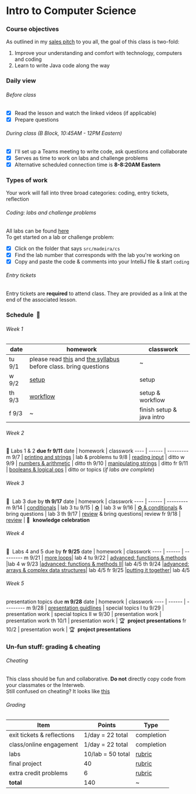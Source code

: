 # Intro to Computer Science

### Course objectives
As outlined in my [sales pitch](https://github.com/mrWallaceMadeira/SalesPitch) to you all, the goal of this class is two-fold:
  1. Improve your understanding and comfort with technology, computers and coding
  2. Learn to write Java code along the way

### Daily view
###### Before class
  - [x] Read the lesson and watch the linked videos (if applicable)
  - [x] Prepare questions 
###### During class (B Block, 10:45AM - 12PM Eastern)
  - [x] I'll set up a Teams meeting to write code, ask questions and collaborate
  - [x] Serves as time to work on labs and challenge problems
  - [x] Alternative scheduled connection time is **8-8:20AM Eastern** 

### Types of work
Your work will fall into three broad categories: coding, entry tickets, reflection
###### Coding: labs and challenge problems
All labs can be found [here](https://github.com/mrWallaceMadeira/Mod1Labs)\
To get started on a lab or challenge problem:
  - [x] Click on the folder that says `src/madeira/cs`
  - [x] Find the lab number that corresponds with the lab you're working on
  - [x] Copy and paste the code & comments into your IntelliJ file & start `coding`
###### Entry tickets
Entry tickets are **required** to attend class. They are provided as a link at the end of the associated lesson. 

### Schedule&nbsp; :date:

###### Week 1

date | homework | classwork
---- | ------ | ---------
tu 9/1 | please read [this](https://github.com/mrWallaceMadeira/salesPitch) and [the syllabus](https://github.com/mrWallaceMadeira/Mod1Syllabus) before class. bring questions| ~
w 9/2 | [setup](https://github.com/mrWallaceMadeira/setupGuide) | setup
th 9/3 | [workflow](https://github.com/mrWallaceMadeira/workflow) | setup & workflow
f 9/3 | ~ | finish setup & java intro
###### Week 2
:test_tube:&nbsp;Labs 1 & 2 **due fr 9/11**
date | homework | classwork
---- | ------ | ---------
m 9/7 | [printing and strings](https://github.com/mrWallaceMadeira/printingAndStrings) | lab & problems
tu 9/8 | [reading input](https://github.com/mrWallaceMadeira/readingInput) | ditto
w 9/9 | [numbers & arithmetic](https://github.com/mrWallaceMadeira/arithmetic) | ditto
th 9/10 | [manipulating strings](https://github.com/mrWallaceMadeira/stringMethods) | ditto
fr 9/11 | [booleans & logical ops](https://github.com/mrWallaceMadeira/booleans) | ditto or topics (_if labs are complete_)

###### Week 3
:test_tube:&nbsp; Lab 3 due by **th 9/17**
date | homework | classwork
---- | ------ | ---------
m 9/14 | [conditionals](https://github.com/mrWallaceMadeira/lesson9) | lab 3
tu 9/15 | [:recycle:](https://github.com/mrWallaceMadeira/lesson10) | lab 3
w 9/16 | [:recycle: & conditionals](https://google.com) & bring questions | lab 3
th 9/17 | [review](https://google.com) & bring questions| review
fr 9/18 | [review](https://google.com) | :tada:&nbsp; **knowledge celebration**

###### Week 4
:test_tube:&nbsp; Labs 4 and 5 due by **fr 9/25**
date | homework | classwork
---- | ------ | ---------
m 9/21 | [more loops](https://github.com/mrWallaceMadeira/lesson1)| lab 4
tu 9/22 | [advanced: functions & methods](https://google.com) |lab 4
w 9/23 |[advanced: functions & methods II](https://google.com)| lab 4/5
th 9/24 |[advanced: arrays & complex data structures](https://google.com)| lab 4/5
fr 9/25 |[putting it together]()| lab 4/5

###### Week 5
presentation topics due **m 9/28**
date | homework | classwork
---- | ------ | ---------
m 9/28 | [presentation guidlines]() | special topics I
tu 9/29 | presentation work | special topics II
w 9/30 | presentation work | presentation work
th 10/1 | presentation work | :trophy:&nbsp; **project presentations**
fr 10/2 | presentation work | :trophy:&nbsp; **project presentations**

  
### Un-fun stuff: grading & cheating
 ###### Cheating
 This class should be fun and collaborative. **Do not** directly copy code from your classmates or the Interweb.  
 Still confused on cheating? It looks like [this](https://static01.nyt.com/images/2012/10/23/sports/YJPARMSTRONG1/YJPARMSTRONG1-superJumbo.jpg?quality=90&auto=webp)
 ###### Grading
 |Item|Points|Type|
 |---|------|-----|
 exit tickets & reflections|1/day = 22 total|completion
 class/online engagement|1/day = 22 total|completion
 labs|10/lab = 50 total|[rubric](https://themadeiraschool-my.sharepoint.com/:w:/r/personal/pwallace_madeira_org/Documents/Intro%20to%20CS/mod1/admin/labRubric.docx?d=wd7d4b47f2a3e4082ba44a6866b77f548&csf=1&web=1&e=pcfa8L)
 final project|40|[rubric](https://themadeiraschool-my.sharepoint.com/:w:/r/personal/pwallace_madeira_org/Documents/Intro%20to%20CS/mod1/admin/labRubric.docx?d=wd7d4b47f2a3e4082ba44a6866b77f548&csf=1&web=1&e=pcfa8L)
 extra credit problems|6|[rubric](https://themadeiraschool-my.sharepoint.com/:w:/r/personal/pwallace_madeira_org/Documents/Intro%20to%20CS/mod1/admin/labRubric.docx?d=wd7d4b47f2a3e4082ba44a6866b77f548&csf=1&web=1&e=pcfa8L)
 **total**|140| ~
 
